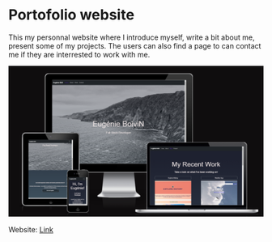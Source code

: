 # Portofolio website

This my personnal website where I introduce myself, write a bit about me, present some of my projects. The users can also find a page to can contact me if they are interrested to work with me.

![Website Screens](static/images/website-responsive.png)

Website: [Link](https://deft-banoffee-8f140b.netlify.app/)
